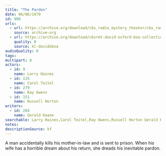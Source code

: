 ```yaml
---
title: "The Pardon"
date: 06/06/1979
id: 986
urls: 
  - url: https://archive.org/download/cbs_radio_mystery_theater/cbs_radio_mystery_theater-0951-1000.zip/cbs_radio_mystery_theater-0951-1000%2Fcbsrmt_0986_the_pardon.mp3
    source: archive-org
  - url: https://archive.org/download/cbsrmt-david-oxford-boa-collection/CBSRMT-790606-0986-The-Pardon-(128-48)_WBBM-JE-{BoA}.mp3
    quality: 0
    source: kl-davidoboa
audioQuality: 0
tags: 
multipart: 0
actors:  
  - id: 9
    name: Larry Haines  
  - id: 135
    name: Carol Teitel  
  - id: 279
    name: Ray Owens  
  - id: 151
    name: Russell Horton
writers:  
  - id: 284
    name: Gerald Keane
searchable: Larry Haines,Carol Teitel,Ray Owens,Russell Horton Gerald Keane
notes: 
descriptionSource: kf
---
```

A man accidentally kills his mother-in-law and is sent to prison. When his wife has a horrible dream about his return, she dreads his inevitable pardon.